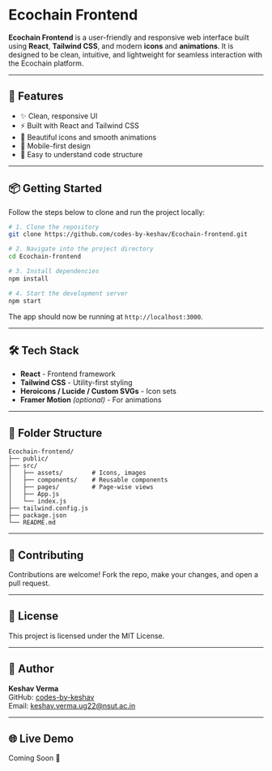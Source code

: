 # Ecochain Frontend

**Ecochain Frontend** is a user-friendly and responsive web interface built using **React**, **Tailwind CSS**, and modern **icons** and **animations**. It is designed to be clean, intuitive, and lightweight for seamless interaction with the Ecochain platform.

---

## 🚀 Features

- ✨ Clean, responsive UI  
- ⚡ Built with React and Tailwind CSS  
- 🎨 Beautiful icons and smooth animations  
- 📱 Mobile-first design  
- 🧠 Easy to understand code structure  

---

## 📦 Getting Started

Follow the steps below to clone and run the project locally:

```bash
# 1. Clone the repository
git clone https://github.com/codes-by-keshav/Ecochain-frontend.git

# 2. Navigate into the project directory
cd Ecochain-frontend

# 3. Install dependencies
npm install

# 4. Start the development server
npm start
```

The app should now be running at `http://localhost:3000`.

---

## 🛠 Tech Stack

- **React** - Frontend framework  
- **Tailwind CSS** - Utility-first styling  
- **Heroicons / Lucide / Custom SVGs** - Icon sets  
- **Framer Motion** *(optional)* - For animations  

---

## 📁 Folder Structure

```
Ecochain-frontend/
├── public/
├── src/
│   ├── assets/        # Icons, images
│   ├── components/    # Reusable components
│   ├── pages/         # Page-wise views
│   ├── App.js
│   └── index.js
├── tailwind.config.js
├── package.json
└── README.md
```

---

## 🤝 Contributing

Contributions are welcome! Fork the repo, make your changes, and open a pull request.

---

## 📜 License

This project is licensed under the MIT License.

---

## 👤 Author

**Keshav Verma**  
GitHub: [codes-by-keshav](https://github.com/codes-by-keshav)  
Email: [keshav.verma.ug22@nsut.ac.in](mailto:keshav.verma.ug22@nsut.ac.in)

---

## 🌐 Live Demo

Coming Soon 🚧
